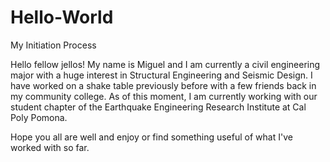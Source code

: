 # Hello-World
My Initiation Process

Hello fellow jellos! My name is Miguel and I am currently a civil engineering major with a huge interest in Structural Engineering and Seismic Design. I have worked on a shake table previously before with a few friends back in my community college. As of this moment, I am currently working with our student chapter of the Earthquake Engineering Research Institute at Cal Poly Pomona. 

Hope you all are well and enjoy or find something useful of what I've worked with so far.

